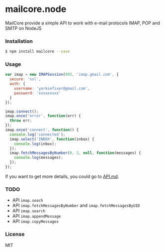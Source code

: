 
mailcore.node
=============

MailCore provide a simple API to work with e-mail protocols IMAP, POP and SMTP on NodeJS


### Installation

```sh
$ npm install mailcore --save
```

### Usage

```js
var imap = new IMAPSession(993, 'imap.gmail.com', {
  secure: 'ssl',
  auth: {
    username: 'yorkiefixer@gmail.com',
    password: 'xxxxxxxxx'
  }
});

imap.connect();
imap.once('error', function(err) {
  throw err;
});
imap.once('connect', function() {
  console.log('connected');
  imap.select('INBOX', function(inbox) {
    console.log(inbox);
  });
  imap.fetchMessagesByNumber(0, 2, null, function(messages) {
    console.log(messages);
  });
});

```

If you want to get more details, you could go to [API.md](docs/API.md).

### TODO

* API `imap.seach`
* API `imap.fetchMessagesByNumber` and `imap.fetchMessagesByUID`
* API `imap.search`
* API `imap.appendMessage`
* API `imap.copyMessages`

### License

MIT